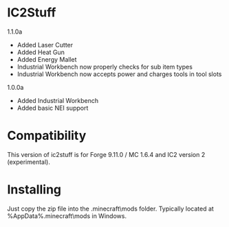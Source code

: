 IC2Stuff
=============

1.1.0a
* Added Laser Cutter
* Added Heat Gun
* Added Energy Mallet
* Industrial Workbench now properly checks for sub item types
* Industrial Workbench now accepts power and charges tools in tool slots

1.0.0a

* Added Industrial Workbench
* Added basic NEI support



Compatibility
=============
This version of ic2stuff is for Forge 9.11.0 / MC 1.6.4 and IC2 version 2 (experimental).




Installing
=============

Just copy the zip file into the .minecraft\mods folder. Typically located at %AppData%\.minecraft\mods in Windows.
